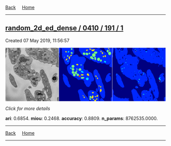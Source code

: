 
[Back](..)&nbsp;&nbsp;&nbsp;&nbsp;&nbsp;[Home](https://leapmanlab.github.io/snapshots)

---

<div class="summary"><a href="1"><h2>random_2d_ed_dense / 0410 / 191 / 1</h2></a><p>Created 07 May 2019, 11:56:57
</p><a href="1"><img src="1/media/summary.png" align="center"></a><p>
<i>Click for more details</i>
</p></div>

**ari**: 0.6854. **miou**: 0.2468. **accuracy**: 0.8809. **n_params**: 8762535.0000. 

---

[Back](..)&nbsp;&nbsp;&nbsp;&nbsp;&nbsp;[Home](https://leapmanlab.github.io/snapshots)

---